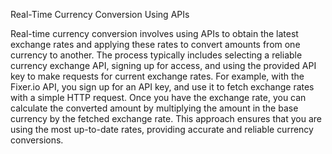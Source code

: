 
Real-Time Currency Conversion Using APIs

Real-time currency conversion involves using APIs to obtain the latest exchange rates and applying these rates to convert amounts from one currency to another. The process typically includes selecting a reliable currency exchange API, signing up for access, and using the provided API key to make requests for current exchange rates. For example, with the Fixer.io API, you sign up for an API key, and use it to fetch exchange rates with a simple HTTP request. Once you have the exchange rate, you can calculate the converted amount by multiplying the amount in the base currency by the fetched exchange rate. This approach ensures that you are using the most up-to-date rates, providing accurate and reliable currency conversions.






